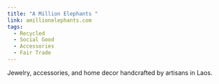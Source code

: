 ```yaml
---
title: "A Million Elephants "
link: amillionelephants.com
tags:
  - Recycled
  - Social Good
  - Accessories
  - Fair Trade
---
```

Jewelry, accessories, and home decor handcrafted by artisans in Laos.